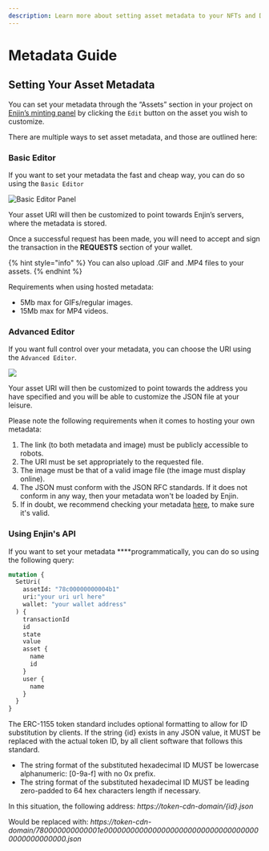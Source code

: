 ```yaml
---
description: Learn more about setting asset metadata to your NFTs and Digital Assets
---
```


# Metadata Guide

## Setting Your Asset Metadata

You can set your metadata through the “Assets” section in your project on [Enjin’s minting panel](https://cloud.enjin.io/platform) by clicking the `Edit` button on the asset you wish to customize.

There are multiple ways to set asset metadata, and those are outlined here:

### **Basic Editor**

If you want to set your metadata the fast and cheap way, you can do so using the `Basic Editor`

![Basic Editor Panel](https://assets-global.website-files.com/5d56cb37dc00727a4f69850c/60bda54e5efa0121e6f3d5a4_1c671d25cdeeff843d65b328d23c2f14.png)

Your asset URI will then be customized to point towards Enjin’s servers, where the metadata is stored.

Once a successful request has been made, you will need to accept and sign the transaction in the **REQUESTS** section of your wallet.

{% hint style="info" %}
You can also upload .GIF and .MP4 files to your assets.
{% endhint %}

Requirements when using hosted metadata:

* 5Mb max for GIFs/regular images.
* 15Mb max for MP4 videos.

### **Advanced Editor**

If you want full control over your metadata, you can choose the URI using the `Advanced Editor`.

![](https://assets-global.website-files.com/5d56cb37dc00727a4f69850c/60bda57e6d4e0dffb1d98947_97479a4c226b02c9a61446732cc1ed09.png)

Your asset URI will then be customized to point towards the address you have specified and you will be able to customize the JSON file at your leisure. 

Please note the following requirements when it comes to hosting your own metadata:

1. The link \(to both metadata and image\) must be publicly accessible to robots.
2. The URI must be set appropriately to the requested file.
3. The image must be that of a valid image file \(the image must display online\).
4. The JSON must conform with the JSON RFC standards. If it does not conform in any way, then your metadata won't be loaded by Enjin.
5. If in doubt, we recommend checking your metadata [here](https://jsonformatter.curiousconcept.com/), to make sure it's valid.

### **Using Enjin's API**

If you want to set your metadata ****programmatically, you can do so using the following query:

```graphql
mutation {
  SetUri(
    assetId: "78c00000000004b1"
    uri:"your uri url here"
    wallet: "your wallet address"
  ) {
    transactionId
    id
    state
    value
    asset {
      name
      id
    }
    user {
      name
    }
  }
}
```

The ERC-1155 token standard includes optional formatting to allow for ID substitution by clients. If the string {id} exists in any JSON value, it MUST be replaced with the actual token ID, by all client software that follows this standard.

* The string format of the substituted hexadecimal ID MUST be lowercase alphanumeric: \[0-9a-f\] with no 0x prefix.
* The string format of the substituted hexadecimal ID MUST be leading zero-padded to 64 hex characters length if necessary.

In this situation, the following address: _https://token-cdn-domain/{id}.json_

Would be replaced with: _https://token-cdn-domain/780000000000001e000000000000000000000000000000000000000000000000.json_

